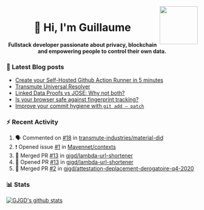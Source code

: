 <img align='right' src='https://user-images.githubusercontent.com/5713670/87202985-820dcb80-c2b6-11ea-9f56-7ec461c497c3.gif' width='100"'>

<h1 align="center">👋 Hi, I'm Guillaume</h1>
<h4 align="center">Fullstack developer passionate about privacy, blockchain and empowering people to control their own data.

### 📝 Latest Blog posts

<!-- BLOG-POST-LIST:START -->
- [Create your Self-Hosted Github Action Runner in 5 minutes](https://medium.com/@gjgd/create-your-self-hosted-github-action-runner-in-5-minutes-a9eff615edc4?source=rss-35e0d58bf235------2)
- [Transmute Universal Resolver](https://medium.com/transmute-techtalk/transmute-universal-resolver-b6c8509858f?source=rss-35e0d58bf235------2)
- [Linked Data Proofs vs JOSE: Why not both?](https://medium.com/transmute-techtalk/linked-data-proofs-vs-jose-why-not-both-1594393418cc?source=rss-35e0d58bf235------2)
- [Is your browser safe against fingerprint tracking?](https://medium.com/@gjgd/is-your-browser-safe-against-fingerprint-tracking-6126952b805b?source=rss-35e0d58bf235------2)
- [Improve your commit hygiene with `git add — patch`](https://medium.com/transmute-techtalk/improve-your-commit-hygiene-with-git-add-patch-3b7dd9c117c4?source=rss-35e0d58bf235------2)
<!-- BLOG-POST-LIST:END -->

### :zap: Recent Activity

<!--START_SECTION:activity-->
1. 🗣 Commented on [#18](https://github.com/transmute-industries/material-did/issues/18) in [transmute-industries/material-did](https://github.com/transmute-industries/material-did)
2. ❗️ Opened issue [#1](https://github.com/Mavennet/contexts/issues/1) in [Mavennet/contexts](https://github.com/Mavennet/contexts)
3. 🎉 Merged PR [#13](https://github.com/gjgd/lambda-url-shortener/pull/13) in [gjgd/lambda-url-shortener](https://github.com/gjgd/lambda-url-shortener)
4. 💪 Opened PR [#13](https://github.com/gjgd/lambda-url-shortener/pull/13) in [gjgd/lambda-url-shortener](https://github.com/gjgd/lambda-url-shortener)
5. 🎉 Merged PR [#2](https://github.com/gjgd/attestation-deplacement-derogatoire-q4-2020/pull/2) in [gjgd/attestation-deplacement-derogatoire-q4-2020](https://github.com/gjgd/attestation-deplacement-derogatoire-q4-2020)
<!--END_SECTION:activity-->

### 📊 Stats

[![GJGD's github stats](https://github-readme-stats.vercel.app/api?username=gjgd&count_private=true&show_icons=true&custom_title=My%20Github%20Stats)](https://github.com/anuraghazra/github-readme-stats)
